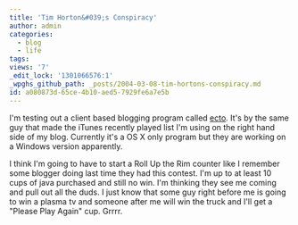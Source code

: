 ```yaml
---
title: 'Tim Horton&#039;s Conspiracy'
author: admin
categories:
  - blog
  - life
tags: 
views: '7'
_edit_lock: '1301066576:1'
_wpghs_github_path: _posts/2004-03-08-tim-hortons-conspiracy.md
id: a080873d-65ce-4b10-aed5-7929fe6a7e5b
---
```

<p>I'm testing out a client based blogging program called <a href="http://www.kung-foo.tv/ecto/">ecto</a>.  It's by the same guy that made the iTunes recently played list I'm using on the right hand side of my blog.  Currently it's a OS X only program but they are working on a Windows version apparently.</p>
<p>I think I'm going to have to start a Roll Up the Rim counter like I remember some blogger doing last time they had this contest.  I'm up to at least 10 cups of java purchased and still no win.  I'm thinking they see me coming and pull out all the duds.  I just know that some guy right before me is going to win a plasma tv and someone after me will win the truck and I'll get a "Please Play Again" cup.  Grrrr.</p>
